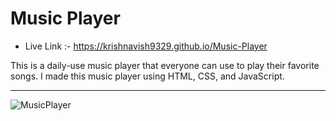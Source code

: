 # Music Player 

- Live Link :-  https://krishnavish9329.github.io/Music-Player

This is a daily-use music player that everyone can use to play their favorite songs. I made this music player using HTML, CSS, and JavaScript.

<hr>


![MusicPlayer](https://github.com/user-attachments/assets/ea330d89-d9c1-4b7c-91d0-f7bcc0be25d0)
